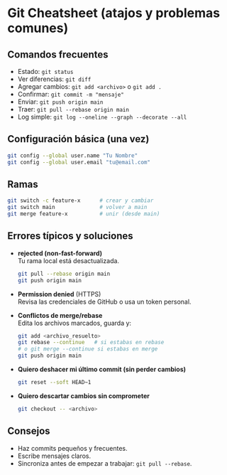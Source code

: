 # Git Cheatsheet (atajos y problemas comunes)

## Comandos frecuentes
- Estado: `git status`
- Ver diferencias: `git diff`
- Agregar cambios: `git add <archivo>` o `git add .`
- Confirmar: `git commit -m "mensaje"`
- Enviar: `git push origin main`
- Traer: `git pull --rebase origin main`
- Log simple: `git log --oneline --graph --decorate --all`

## Configuración básica (una vez)
```bash
git config --global user.name "Tu Nombre"
git config --global user.email "tu@email.com"
```

## Ramas
```bash
git switch -c feature-x      # crear y cambiar
git switch main              # volver a main
git merge feature-x          # unir (desde main)
```

## Errores típicos y soluciones
- **rejected (non-fast-forward)**  
  Tu rama local está desactualizada.
  ```bash
  git pull --rebase origin main
  git push origin main
  ```

- **Permission denied** (HTTPS)  
  Revisa las credenciales de GitHub o usa un token personal.

- **Conflictos de merge/rebase**  
  Edita los archivos marcados, guarda y:
  ```bash
  git add <archivo_resuelto>
  git rebase --continue   # si estabas en rebase
  # o git merge --continue si estabas en merge
  git push origin main
  ```

- **Quiero deshacer mi último commit (sin perder cambios)**  
  ```bash
  git reset --soft HEAD~1
  ```

- **Quiero descartar cambios sin comprometer**  
  ```bash
  git checkout -- <archivo>
  ```

## Consejos
- Haz commits pequeños y frecuentes.
- Escribe mensajes claros.
- Sincroniza antes de empezar a trabajar: `git pull --rebase`.

